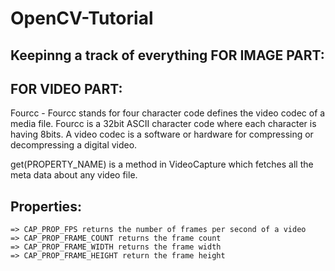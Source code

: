 # OpenCV-Tutorial
Keepinng a track of everything
FOR IMAGE PART:
------------------------


FOR VIDEO PART:
------------------------
Fourcc - Fourcc stands for four character code defines the video codec of a media file. Fourcc is a 32bit ASCII character
code where each character is having 8bits.
    A video codec is a software or hardware for compressing or decompressing a digital video.

get(PROPERTY_NAME) is a method in VideoCapture which fetches all the meta data about any video file.

Properties:
------------------------
    => CAP_PROP_FPS returns the number of frames per second of a video
    => CAP_PROP_FRAME_COUNT returns the frame count
    => CAP_PROP_FRAME_WIDTH returns the frame width
    => CAP_PROP_FRAME_HEIGHT return the frame height